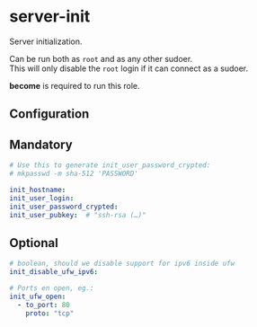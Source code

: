 server-init
===========
Server initialization.

Can be run both as `root` and as any other sudoer.  
This will only disable the `root` login if it can connect as a sudoer.

**become** is required to run this role.

Configuration
-------------
## Mandatory
```yaml
# Use this to generate init_user_password_crypted:
# mkpasswd -m sha-512 'PASSWORD'

init_hostname:
init_user_login:
init_user_password_crypted:
init_user_pubkey:  # "ssh-rsa (…)"
```

## Optional
```yaml
# boolean, should we disable support for ipv6 inside ufw
init_disable_ufw_ipv6:

# Ports en open, eg.:
init_ufw_open:
  - to_port: 80
    proto: "tcp"
```
